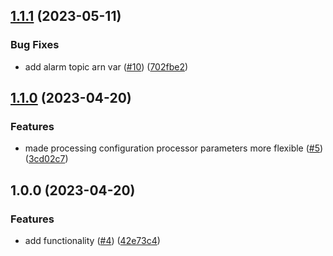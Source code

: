 ## [1.1.1](https://github.com/justtrackio/terraform-aws-firehose-forwarder/compare/v1.1.0...v1.1.1) (2023-05-11)


### Bug Fixes

* add alarm topic arn var ([#10](https://github.com/justtrackio/terraform-aws-firehose-forwarder/issues/10)) ([702fbe2](https://github.com/justtrackio/terraform-aws-firehose-forwarder/commit/702fbe24f12b2c4192b6d59d86fad36daa3f9d73))

## [1.1.0](https://github.com/justtrackio/terraform-aws-firehose-forwarder/compare/v1.0.0...v1.1.0) (2023-04-20)


### Features

* made processing configuration processor parameters more flexible ([#5](https://github.com/justtrackio/terraform-aws-firehose-forwarder/issues/5)) ([3cd02c7](https://github.com/justtrackio/terraform-aws-firehose-forwarder/commit/3cd02c7ceacd5b35746588a2d02d455217375bf0))

## 1.0.0 (2023-04-20)


### Features

* add functionality ([#4](https://github.com/justtrackio/terraform-aws-firehose-forwarder/issues/4)) ([42e73c4](https://github.com/justtrackio/terraform-aws-firehose-forwarder/commit/42e73c4494cfbce7c451739adf086273f2ab3e18))
